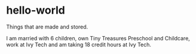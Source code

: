 # hello-world
Things that are made and stored.

I am married with 6 children, own Tiny Treasures Preschool and Childcare, work at Ivy Tech and am taking 18 credit hours at Ivy Tech.
